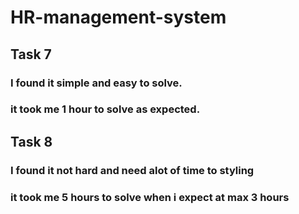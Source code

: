 # HR-management-system
## Task 7

### I found it simple and easy to solve.
### it took me 1 hour to solve as expected.

## Task 8

### I found it not hard and need alot of time to styling
### it took me 5 hours to solve when i expect at max 3 hours 